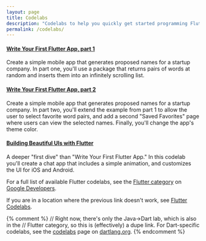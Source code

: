 ```yaml
---
layout: page
title: Codelabs
description: "Codelabs to help you quickly get started programming Flutter."
permalink: /codelabs/
---
```


#### [Write Your First Flutter App, part 1](https://codelabs.developers.google.com/codelabs/first-flutter-app-pt1/)

Create a simple mobile app that generates proposed names for a startup
company. In part one, you'll use a package that returns pairs of words
at random and inserts them into an infinitely scrolling list.

#### [Write Your First Flutter App, part 2](https://codelabs.developers.google.com/codelabs/first-flutter-app-pt2/)

Create a simple mobile app that generates proposed names for a startup
company. In part two, you'll extend the example from part 1 to allow
the user to select favorite word pairs, and add a second "Saved Favorites"
page where users can view the selected names.
Finally, you'll change the app's theme color.

#### [Building Beautiful UIs with Flutter](https://codelabs.developers.google.com/codelabs/flutter)

A deeper "first dive" than "Write Your First Flutter App." In this codelab
you'll create a chat app that includes a simple animation, and customizes
the UI for iOS and Android.

For a full list of available Flutter codelabs, see the
[Flutter category](https://codelabs.developers.google.com/?cat=Flutter)
on [Google Developers](https://codelabs.developers.google.com/).

If you are in a location where the previous link doesn't work, see
[Flutter Codelabs](https://codelabs.flutter-io.cn/).

{% comment %}
// Right now, there's only the Java->Dart lab, which is also in the
// Flutter category, so this is (effectively) a dupe link.
For Dart-specific codelabs, see the
[codelabs](https://www.dartlang.org/codelabs) page on
[dartlang.org](https://www.dartlang.org/).
{% endcomment %}
